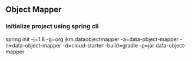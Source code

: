 ## Object Mapper

### Initialize project using spring cli
spring init -j=1.8 -g=org.jkm.dataobjectmapper -a=data-object-mapper -n=data-object-mapper -d=cloud-starter -build=gradle -p=jar data-object-mapper
